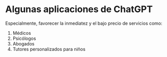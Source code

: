 # Algunas aplicaciones de ChatGPT

Especialmente, favorecer la inmediatez y el bajo precio de servicios como:

1. Médicos
2. Psicólogos
3. Abogados
4. Tutores personalizados para niños

